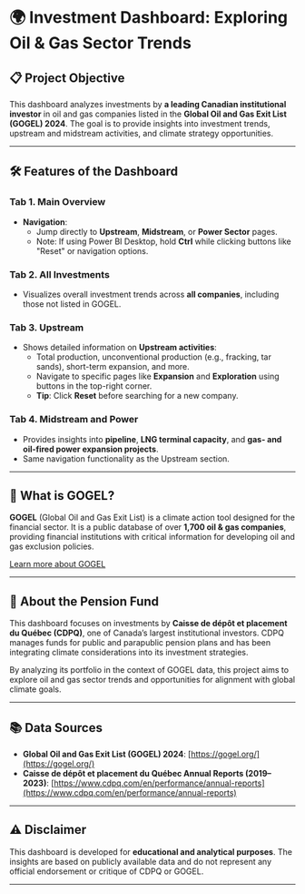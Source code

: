 # 🌍 Investment Dashboard: Exploring Oil & Gas Sector Trends 

## 📋 Project Objective
This dashboard analyzes investments by **a leading Canadian institutional investor** in oil and gas companies listed in the **Global Oil and Gas Exit List (GOGEL) 2024**. The goal is to provide insights into investment trends, upstream and midstream activities, and climate strategy opportunities.

---

## 🛠️ Features of the Dashboard

### **Tab 1. Main Overview**

- **Navigation**:
  - Jump directly to **Upstream**, **Midstream**, or **Power Sector** pages.
  - Note: If using Power BI Desktop, hold **Ctrl** while clicking buttons like "Reset" or navigation options.

### **Tab 2. All Investments**
- Visualizes overall investment trends across **all companies**, including those not listed in GOGEL.

### **Tab 3. Upstream**
- Shows detailed information on **Upstream activities**:
  - Total production, unconventional production (e.g., fracking, tar sands), short-term expansion, and more.
  - Navigate to specific pages like **Expansion** and **Exploration** using buttons in the top-right corner.
  - **Tip**: Click **Reset** before searching for a new company.

### **Tab 4. Midstream and Power**
- Provides insights into **pipeline**, **LNG terminal capacity**, and **gas- and oil-fired power expansion projects**.
- Same navigation functionality as the Upstream section.

---

## 🌟 What is GOGEL?
**GOGEL** (Global Oil and Gas Exit List) is a climate action tool designed for the financial sector. It is a public database of over **1,700 oil & gas companies**, providing financial institutions with critical information for developing oil and gas exclusion policies.

[Learn more about GOGEL](https://gogel.org/)

---

## 🏦 About the Pension Fund
This dashboard focuses on investments by **Caisse de dépôt et placement du Québec (CDPQ)**, one of Canada’s largest institutional investors. CDPQ manages funds for public and parapublic pension plans and has been integrating climate considerations into its investment strategies. 

By analyzing its portfolio in the context of GOGEL data, this project aims to explore oil and gas sector trends and opportunities for alignment with global climate goals.

---

## 📚 Data Sources
- **Global Oil and Gas Exit List (GOGEL) 2024**: [https://gogel.org/](https://gogel.org/)
- **Caisse de dépôt et placement du Québec Annual Reports (2019–2023)**: [https://www.cdpq.com/en/performance/annual-reports](https://www.cdpq.com/en/performance/annual-reports)

---

## ⚠️ Disclaimer
This dashboard is developed for **educational and analytical purposes**. The insights are based on publicly available data and do not represent any official endorsement or critique of CDPQ or GOGEL.

---
